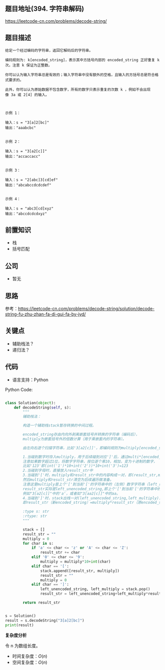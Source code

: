 <!--
 * @Author: your name
 * @Date: 2021-05-15 01:04:05
 * @LastEditTime: 2021-05-15 01:07:36
 * @LastEditors: Please set LastEditors
 * @Description: In User Settings Edit
 * @FilePath: \leetcode\394.字符串解码.md
-->


## 题目地址(394. 字符串解码)

https://leetcode-cn.com/problems/decode-string/

## 题目描述

```
给定一个经过编码的字符串，返回它解码后的字符串。

编码规则为: k[encoded_string]，表示其中方括号内部的 encoded_string 正好重复 k 次。注意 k 保证为正整数。

你可以认为输入字符串总是有效的；输入字符串中没有额外的空格，且输入的方括号总是符合格式要求的。

此外，你可以认为原始数据不包含数字，所有的数字只表示重复的次数 k ，例如不会出现像 3a 或 2[4] 的输入。

 

示例 1：

输入：s = "3[a]2[bc]"
输出："aaabcbc"


示例 2：

输入：s = "3[a2[c]]"
输出："accaccacc"


示例 3：

输入：s = "2[abc]3[cd]ef"
输出："abcabccdcdcdef"


示例 4：

输入：s = "abc3[cd]xyz"
输出："abccdcdcdxyz"

```

## 前置知识

- 栈
- 括号匹配

## 公司

- 暂无

## 思路

参考：https://leetcode-cn.com/problems/decode-string/solution/decode-string-fu-zhu-zhan-fa-di-gui-fa-by-jyd/

## 关键点

- 辅助栈法？
- 递归法？

## 代码

- 语言支持：Python

Python Code:

```python

class Solution(object):
    def decodeString(self, s):
        """
        辅助栈法：

        构造一个辅助栈stack暂存转换的中间过程。

        encoded_string存由内向外剥离嵌套括号并转换的字符串（编码后），
        multiply为嵌套括号外的倍数计算（用于乘嵌套内的字符串）。

        由左向右逐个扫描字符串，比如'3[a2[c]]'，即编码规则为multiply[encoded_string]：

        1.当碰到数字时存入multiply，用于后续碰到对应']'后，通过multi*[encoded_string]解码嵌套字符串。
        注意如果数字超过1位，将数字字符串，按位逐个乘10，相加，变为十进制的数字，
        比如'123'即(int('1')*10+int('2'))*10+int('3')=123
        2.当碰到字母时，直接放入result_str中
        3.当碰到'['时，multiply和result_str中的内容构成一对，即(result_str,multiply)作为一个整体存入辅助栈stack中，
        然后multiply和result_str清空为后续遍历做准备。
        注意这里multiply是上个'['到当前'['的字符串中的（左侧）数字字符串（left_multiply），例如"3[a2[c]]"中的'a'，
        result_str实际是left_unencoded_string,即上个'['到当前'['的字符串中的（左侧未编码）字母字符串（不是右侧括号'['和']'中的encoded_string），
        例如"3[a2[c]]"中的'a'，或者如"3[aa2[c]]"中的aa。
        4.当碰到']'时，stack出栈一对(left_unencoded_string,left_multiply)，解码字符串并与result_str中的字符串（原encoded_string）进行拼接（新encoded_string），
        即result_str（新encoded_string）=multiply*result_str（原encoded_string）+left_unencoded_string（出栈的result_str）

        :type s: str 
        :rtype: str
        """

        stack = []
        result_str = ""
        multiply = 0
        for char in s:
            if 'a' <= char <= 'z' or 'A' <= char <= 'Z':
                result_str += char
            elif '0' <= char <= '9':
                multiply = multiply*10+int(char)
            elif char == '[':
                stack.append([result_str, multiply])
                result_str = ""
                multiply = 0
            elif char == ']':
                left_unencoded_string, left_multiply = stack.pop()
                result_str = left_unencoded_string+left_multiply*result_str

        return result_str


s = Solution()
result = s.decodeString("3[a]2[bc]")
print(result)

```


**复杂度分析**

令 n 为数组长度。

- 时间复杂度：$O(n)$
- 空间复杂度：$O(n)$